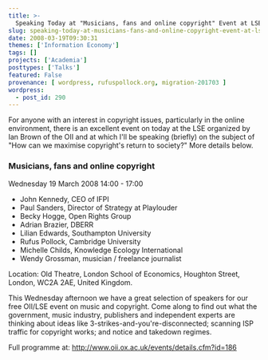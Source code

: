 ```yaml
---
title: >-
  Speaking Today at "Musicians, fans and online copyright" Event at LSE
slug: speaking-today-at-musicians-fans-and-online-copyright-event-at-lse
date: 2008-03-19T09:30:31
themes: ['Information Economy']
tags: []
projects: ['Academia']
posttypes: ['Talks']
featured: False
provenance: [ wordpress, rufuspollock.org, migration-201703 ]
wordpress:
  - post_id: 290
---
```


For anyone with an interest in copyright issues, particularly in the online environment, there is an excellent event on today at the LSE organized by Ian Brown of the OII and at which I'll be speaking (briefly) on the subject of "How can we maximise copyright's return to society?" More details below.

### Musicians, fans and online copyright

Wednesday 19 March 2008 14:00 - 17:00

  * John Kennedy, CEO of IFPI
  * Paul Sanders, Director of Strategy at Playlouder
  * Becky Hogge, Open Rights Group
  * Adrian Brazier, DBERR
  * Lilian Edwards, Southampton University
  * Rufus Pollock, Cambridge University
  * Michelle Childs, Knowledge Ecology International
  * Wendy Grossman, musician / freelance journalist

Location: Old Theatre, London School of Economics, Houghton Street, London, WC2A 2AE, United Kingdom.

This Wednesday afternoon we have a great selection of speakers for our free OII/LSE event on music and copyright. Come along to find out what the government, music industry, publishers and independent experts are thinking about ideas like 3-strikes-and-you're-disconnected; scanning ISP traffic for copyright works; and notice and takedown regimes.

Full programme at: http://www.oii.ox.ac.uk/events/details.cfm?id=186

